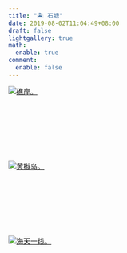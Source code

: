 ```yaml
---
title: "🏝️ 石塘"
date: 2019-08-02T11:04:49+08:00
draft: false
lightgallery: true
math:
  enable: true
comment:
  enable: false
---
```


<div class="group-picture">
  <div class="group-picture-cover">
    <a class="lightgallery" href="https://pic.imgdb.cn/item/655338cfc458853aefd599bc.jpg" title="礁岸。" data-thumbnail="https://pic.imgdb.cn/item/655338cfc458853aefd599bc.jpg">
    <img loading="lazy" src="https://pic.imgdb.cn/item/655338cfc458853aefd599bc.jpg" sizes="auto" alt="礁岸。"></a>
  </div>
  <div class="group-picture-cover">
    <a class="lightgallery" href="https://pic.imgdb.cn/item/655338cfc458853aefd5995c.jpg" title="黄椒岛。" data-thumbnail="https://pic.imgdb.cn/item/655338cfc458853aefd5995c.jpg">
    <img loading="lazy" src="https://pic.imgdb.cn/item/655338cfc458853aefd5995c.jpg" sizes="auto" alt="黄椒岛。"></a>
  </div>
</div>

<div class="group-picture">
  <div class="group1-picture-cover">
    <a class="lightgallery" href="https://pic.imgdb.cn/item/655338cfc458853aefd59915.jpg" title="海天一线。" data-thumbnail="https://pic.imgdb.cn/item/655338cfc458853aefd59915.jpg">
    <img loading="lazy" src="https://pic.imgdb.cn/item/655338cfc458853aefd59915.jpg" sizes="auto" alt="海天一线。"></a>
  </div>
</div>


